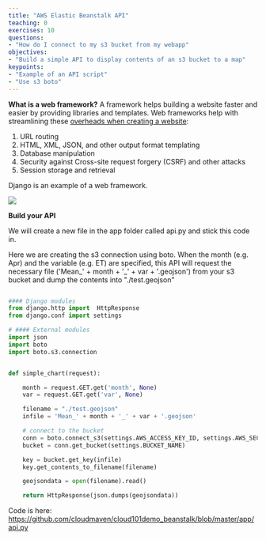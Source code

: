 ```yaml
---
title: "AWS Elastic Beanstalk API"
teaching: 0
exercises: 10
questions:
- "How do I connect to my s3 bucket from my webapp"
objectives:
- "Build a simple API to display contents of an s3 bucket to a map"
keypoints:
- "Example of an API script"
- "Use s3 boto"
---
```

**What is a web framework?**
A framework helps building a website faster and easier by providing libraries and templates. Web frameworks help with streamlining these [overheads when creating a website](https://www.fullstackpython.com/web-frameworks.html):

1. URL routing
2. HTML, XML, JSON, and other output format templating
3. Database manipulation
4. Security against Cross-site request forgery (CSRF) and other attacks
5. Session storage and retrieval

Django is an example of a web framework. 

![](https://cloudmaven.github.io/documentation/images/rc/rc_lwds007_data_sharing_geospatial_context.png)

**Build your API**

We will create a new file in the app folder called api.py and stick this code in. 

Here we are creating the s3 connection using boto. When the month (e.g. Apr) and the variable (e.g. ET) are specified, this API will request the necessary file ('Mean_' + month + '_' + var + '.geojson') from your s3 bucket and dump the contents into "./test.geojson"

```python

#### Django modules
from django.http import  HttpResponse
from django.conf import settings

# #### External modules
import json
import boto
import boto.s3.connection


def simple_chart(request):

    month = request.GET.get('month', None)
    var = request.GET.get('var', None)

    filename = "./test.geojson"
    infile = 'Mean_' + month + '_' + var + '.geojson'

    # connect to the bucket
    conn = boto.connect_s3(settings.AWS_ACCESS_KEY_ID, settings.AWS_SECRET_ACCESS_KEY)
    bucket = conn.get_bucket(settings.BUCKET_NAME)

    key = bucket.get_key(infile)
    key.get_contents_to_filename(filename)

    geojsondata = open(filename).read()

    return HttpResponse(json.dumps(geojsondata))
```


Code is here: https://github.com/cloudmaven/cloud101demo_beanstalk/blob/master/app/api.py
